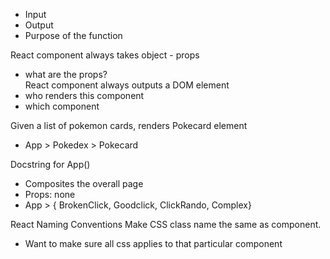 - Input 
- Output 
- Purpose of the function 

React component always takes object - props 
- what are the props?  
React component always outputs a DOM element 
- who renders this component 
- which component 

Given a list of pokemon cards, renders Pokecard element
* App > Pokedex > Pokecard

Docstring for App()
- Composites the overall page 
- Props: none 
- App > { BrokenClick, Goodclick, ClickRando, Complex}

React Naming Conventions 
Make CSS class name the same as component. 
- Want to make sure all css applies to that particular component 